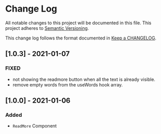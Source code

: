# Change Log

All notable changes to this project will be documented in this file.
This project adheres to [Semantic Versioning].

This change log follows the format documented in [Keep a CHANGELOG].

[semantic versioning]: http://semver.org/
[keep a changelog]: http://keepachangelog.com/

## [1.0.3] - 2021-01-07

### FIXED

-   not showing the readmore button when all the text is already visible.
-   remove empty words from the useWords hook array.

## [1.0.0] - 2021-01-06

### Added

-   `ReadMore` Component
